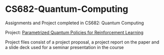 # CS682-Quantum-Computing
Assignments and Project completed in CS682: Quantum Computing

Project: [Parametrized Quantum Policies for Reinforcement Learning](https://openreview.net/pdf?id=qGn3Rlgul5F])

Project files consist of a project proposal, a project report on the paper and a slide deck used for a seminar presentation in the course